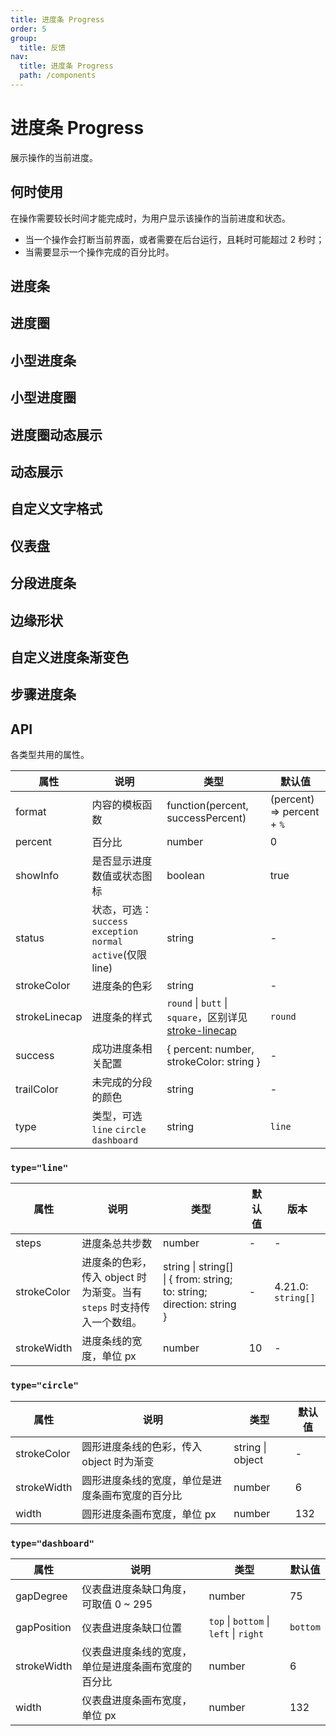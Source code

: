 ```yaml
---
title: 进度条 Progress
order: 5
group:
  title: 反馈
nav:
  title: 进度条 Progress
  path: /components
---
```


# 进度条 Progress

展示操作的当前进度。

## 何时使用

在操作需要较长时间才能完成时，为用户显示该操作的当前进度和状态。

- 当一个操作会打断当前界面，或者需要在后台运行，且耗时可能超过 2 秒时；
- 当需要显示一个操作完成的百分比时。

## 进度条

<code src="./demos/line.tsx"></code>

## 进度圈

<code src="./demos/circle.tsx"></code>

## 小型进度条

<code src="./demos/line-mini.tsx"></code>

## 小型进度圈

<code src="./demos/circle-mini.tsx"></code>

## 进度圈动态展示

<code src="./demos/circle-dynamic.tsx"></code>

## 动态展示

<code src="./demos/dynamic.tsx"></code>

## 自定义文字格式

<code src="./demos/format.tsx"></code>

## 仪表盘

<code src="./demos/dashboard.tsx"></code>

## 分段进度条

<code src="./demos/segment.tsx"></code>

## 边缘形状

<code src="./demos/linecap.tsx"></code>

## 自定义进度条渐变色

<code src="./demos/gradient-line.tsx"></code>

## 步骤进度条

<code src="./demos/steps.tsx"></code>

## API

各类型共用的属性。

| 属性          | 说明                                                           | 类型                                                                                                                          | 默认值                     |
| ------------- | -------------------------------------------------------------- | ----------------------------------------------------------------------------------------------------------------------------- | -------------------------- |
| format        | 内容的模板函数                                                 | function(percent, successPercent)                                                                                             | (percent) => percent + `%` |
| percent       | 百分比                                                         | number                                                                                                                        | 0                          |
| showInfo      | 是否显示进度数值或状态图标                                     | boolean                                                                                                                       | true                       |
| status        | 状态，可选：`success` `exception` `normal` `active`(仅限 line) | string                                                                                                                        | -                          |
| strokeColor   | 进度条的色彩                                                   | string                                                                                                                        | -                          |
| strokeLinecap | 进度条的样式                                                   | `round` \| `butt` \| `square`，区别详见 [stroke-linecap](https://developer.mozilla.org/docs/Web/SVG/Attribute/stroke-linecap) | `round`                    |
| success       | 成功进度条相关配置                                             | { percent: number, strokeColor: string }                                                                                      | -                          |
| trailColor    | 未完成的分段的颜色                                             | string                                                                                                                        | -                          |
| type          | 类型，可选 `line` `circle` `dashboard`                         | string                                                                                                                        | `line`                     |

### `type="line"`

| 属性        | 说明                                                                  | 类型                                                                  | 默认值 | 版本               |
| ----------- | --------------------------------------------------------------------- | --------------------------------------------------------------------- | ------ | ------------------ |
| steps       | 进度条总共步数                                                        | number                                                                | -      | -                  |
| strokeColor | 进度条的色彩，传入 object 时为渐变。当有 `steps` 时支持传入一个数组。 | string \| string[] \| { from: string; to: string; direction: string } | -      | 4.21.0: `string[]` |
| strokeWidth | 进度条线的宽度，单位 px                                               | number                                                                | 10     | -                  |

### `type="circle"`

| 属性        | 说明                                             | 类型             | 默认值 |
| ----------- | ------------------------------------------------ | ---------------- | ------ |
| strokeColor | 圆形进度条线的色彩，传入 object 时为渐变         | string \| object | -      |
| strokeWidth | 圆形进度条线的宽度，单位是进度条画布宽度的百分比 | number           | 6      |
| width       | 圆形进度条画布宽度，单位 px                      | number           | 132    |

### `type="dashboard"`

| 属性        | 说明                                               | 类型                                   | 默认值   |
| ----------- | -------------------------------------------------- | -------------------------------------- | -------- |
| gapDegree   | 仪表盘进度条缺口角度，可取值 0 ~ 295               | number                                 | 75       |
| gapPosition | 仪表盘进度条缺口位置                               | `top` \| `bottom` \| `left` \| `right` | `bottom` |
| strokeWidth | 仪表盘进度条线的宽度，单位是进度条画布宽度的百分比 | number                                 | 6        |
| width       | 仪表盘进度条画布宽度，单位 px                      | number                                 | 132      |
